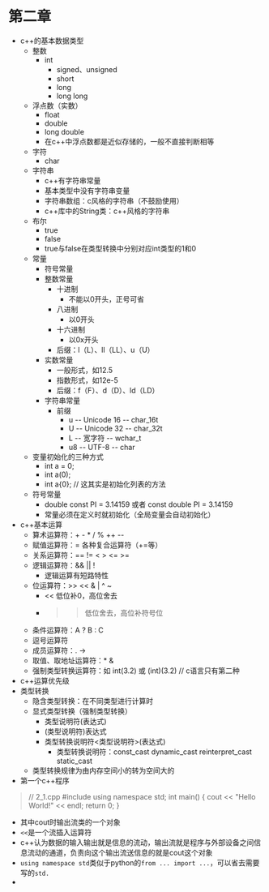 # 第二章
- c++的基本数据类型
	- 整数
		- int
			- signed、unsigned
			- short
			- long
			- long long
	- 浮点数（实数）
		- float
		- double
		- long double
		- 在c++中浮点数都是近似存储的，一般不直接判断相等
	- 字符
		- char
	- 字符串
		- c++有字符串常量
		- 基本类型中没有字符串变量
		- 字符串数组：c风格的字符串（不鼓励使用）
		- c++库中的String类：c++风格的字符串
	- 布尔
		- true
		- false
		- true与false在类型转换中分别对应int类型的1和0
	- 常量
		- 符号常量
		- 整数常量
			- 十进制
				- 不能以0开头，正号可省
			- 八进制
				- 以0开头
			- 十六进制
				- 以0x开头
			- 后缀：l（L）、ll（LL）、u（U）
		- 实数常量
			- 一般形式，如12.5
			- 指数形式，如12e-5
			- 后缀：f（F）、d（D）、ld（LD）
		- 字符串常量
			- 前缀
				- u 	-- 	Unicode 16 	-- 	char_16t
				- U 	-- 	Unicode 32 	-- 	char_32t
				- L 	-- 	宽字符 		-- 	wchar_t
				- u8 	-- 	UTF-8 		-- 	char
	- 变量初始化的三种方式
		- int a = 0;
		- int a(0);
		- int a{0};   // 这其实是初始化列表的方法
	- 符号常量
		- double const PI = 3.14159 或者 const double PI = 3.14159
		- 常量必须在定义时就初始化（全局变量会自动初始化）
- c++基本运算
	- 算术运算符：+ - * / % ++ -- 
	- 赋值运算符：= 各种复合运算符（+=等）
	- 关系运算符：== != < > <= >=
	- 逻辑运算符：&& || !
		- 逻辑运算有短路特性
	- 位运算符：>> << & | ^ ~
		- << 低位补0，高位舍去
		- >> 低位舍去，高位补符号位
	- 条件运算符：A ? B : C
	- 逗号运算符
	- 成员运算符：. ->
	- 取值、取地址运算符：* &
	- 强制类型转换运算符：如 int(3.2) 或 (int)(3.2)   // c语言只有第二种
- c++运算优先级
- 类型转换
	- 隐含类型转换：在不同类型进行计算时
	- 显式类型转换（强制类型转换）
		- 类型说明符(表达式)
		- (类型说明符)表达式
		- 类型转换说明符<类型说明符>(表达式)
			- 类型转换说明符：const_cast dynamic_cast reinterpret_cast static_cast
	- 类型转换规律为由内存空间小的转为空间大的
- 第一个c++程序
> 	// 2_1.cpp
 	#include <iostream>
	using namespace std;
	int main() {
		cout << "Hello World!" << endl;
		return 0;
	}

- 其中cout时输出流类的一个对象
- `<<`是一个流插入运算符
- c++认为数据的输入输出就是信息的流动，输出流就是程序与外部设备之间信息流动的通道，负责向这个输出流送信息的就是cout这个对象
- `using namespace std`类似于python的`from ... import ...`，可以省去需要写的`std.`
- 